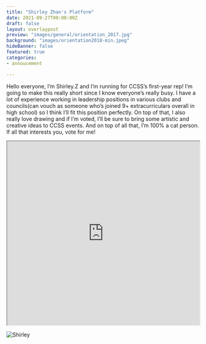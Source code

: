 ```yaml
---
title: "Shirley Zhan's Platform"
date: 2021-09-27T00:00:00Z
draft: false
layout: overlaypost
preview: "images/general/orientation_2017.jpg"
background: "images/orientation2018-min.jpeg"
hideBanner: false
featured: true
categories:
- annoucement

---
```


Hello everyone, I’m Shirley.Z and I’m running for CCSS’s first-year rep! I’m going to make this really short since I know everyone’s really busy. I have a lot of experience working in leadership positions in various clubs and councils(can vouch as someone who’s joined 9+ extracurriculars overall in high school) so I think I’ll fit this position perfectly. On top of that, I also really love drawing and if I’m voted, I’ll be sure to bring some artistic and creative ideas to CCSS events. And on top of all that, I’m 100% a cat person. If all that interests you, vote for me!

<iframe src="https://drive.google.com/file/d/1KSpvvQ00KDO-H3dpYbT4jsoeuia_MF-u/preview" width="100%" height="480" allow="autoplay"></iframe>

![Shirley](/images/first_year_reps/2021/shirley.jpg)
